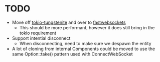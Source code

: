 # TODO

* Move off [tokio-tungstenite](https://crates.io/crates/tokio-tungstenite) and over to [fastwebsockets](https://crates.io/crates/fastwebsockets)
  * This should be more performant, however it does still bring in the tokio requirement
* Support intential disconnect
  * When disconnecting, need to make sure we despawn the entity
* A lot of cloning from internal Components could be moved to use the same Option::take() pattern used with ConnectWebSocket
